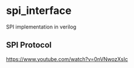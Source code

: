 # spi_interface
SPI implementation in verilog

## SPI Protocol
https://www.youtube.com/watch?v=0nVNwozXsIc 
